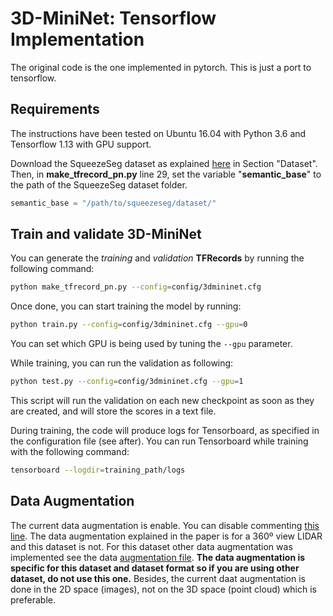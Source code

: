 # 3D-MiniNet: Tensorflow Implementation

The original code is the one implemented in pytorch. This is just a port to tensorflow.
## Requirements
The instructions have been tested on Ubuntu 16.04 with Python 3.6 and Tensorflow 1.13 with GPU support.

Download the SqueezeSeg dataset as explained [here](https://github.com/xuanyuzhou98/SqueezeSegV2) in Section "Dataset". Then, in **make_tfrecord_pn.py** line 29, set the variable "**semantic_base**" to the path of the SqueezeSeg dataset folder.

```python
semantic_base = "/path/to/squeezeseg/dataset/"
```

## Train and validate 3D-MiniNet
You can generate the _training_ and _validation_ **TFRecords** by running the following command:
```bash
python make_tfrecord_pn.py --config=config/3dmininet.cfg 
```

Once done, you can start training the model by running:
```bash
python train.py --config=config/3dmininet.cfg --gpu=0
```
You can set which GPU is being used by tuning the `--gpu` parameter.

While training, you can run the validation as following:
```bash
python test.py --config=config/3dmininet.cfg --gpu=1
```
This script will run the validation on each new checkpoint as soon as they are created, and will store the scores in a text file.

During training, the code will produce logs for Tensorboard, as specified in the configuration file (see after). You can run Tensorboard while training with the following command:
```bash
tensorboard --logdir=training_path/logs
```

## Data Augmentation 

The current data augmentation is enable. You can disable commenting [this line](https://github.com/Shathe/3D-MiniNet/blob/master/tensorflow_code/train.py#L268).
The data augmentation explained in the paper is for a 360º view LIDAR and this dataset is not.
For this dataset other data augmentation was implemented see the data [augmentation file](augmentation.py).
**The data augmentation is specific for this dataset and dataset format so if you are using other dataset, do not use this one.**
Besides, the current daat augmentation is done in the 2D space (images), not on the 3D space (point cloud) which is preferable.

